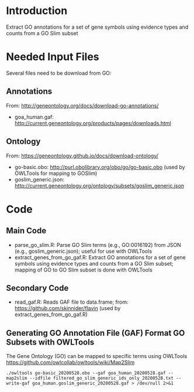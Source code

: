 # Introduction 

Extract GO annotations for a set of gene symbols using evidence types and counts from a GO Slim subset 

# Needed Input Files 

Several files need to be download from GO: 

## Annotations
From: http://geneontology.org/docs/download-go-annotations/

* goa_human.gaf: http://current.geneontology.org/products/pages/downloads.html

## Ontology

From: https://geneontology.github.io/docs/download-ontology/

* go-basic.obo: http://purl.obolibrary.org/obo/go/go-basic.obo (used by OWLTools for mapping to GOSlim)
* goslim_generic.json: http://current.geneontology.org/ontology/subsets/goslim_generic.json 

# Code 
## Main Code
* parse_go_slim.R: Parse GO Slim terms (e.g., GO:0016192) from JSON (e.g., goslim_generic.json); useful for use with OWLTools
* extract_genes_from_go_gaf.R: Extract GO annotations for a set of gene symbols using evidence types and counts from a GO Slim subset; mapping of GO to GO Slim subset is done with OWLTools 

## Secondary Code
* read_gaf.R: Reads GAF file to data.frame; from: https://github.com/skinnider/flavin (used by extract_genes_from_go_gaf.R)

## Generating GO Annotation File (GAF) Format GO Subsets with OWLTools

The Gene Ontology (GO) can be mapped to specific terms using OWLTools https://github.com/owlcollab/owltools/wiki/Map2Slim

```
./owltools go-basic_20200528.obo --gaf goa_human_20200528.gaf --map2slim --idfile filtered_go_slim_generic_ids_only_20200528.txt --write-gaf goa_human.goslim_generic_20200528.gaf > /dev/null 2>&1
```

